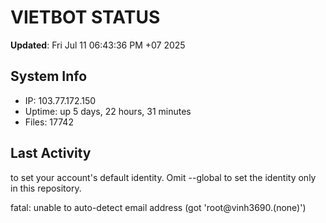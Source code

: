 # VIETBOT STATUS
**Updated**: Fri Jul 11 06:43:36 PM +07 2025

## System Info
- IP: 103.77.172.150
- Uptime: up 5 days, 22 hours, 31 minutes
- Files: 17742

## Last Activity

to set your account's default identity.
Omit --global to set the identity only in this repository.

fatal: unable to auto-detect email address (got 'root@vinh3690.(none)')
